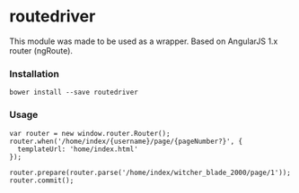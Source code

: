 # routedriver

This module was made to be used as a wrapper. Based on AngularJS 1.x router (ngRoute).

### Installation
```
bower install --save routedriver
```

### Usage
```
var router = new window.router.Router();
router.when('/home/index/{username}/page/{pageNumber?}', {
  templateUrl: 'home/index.html'
});

router.prepare(router.parse('/home/index/witcher_blade_2000/page/1'));
router.commit();
```
